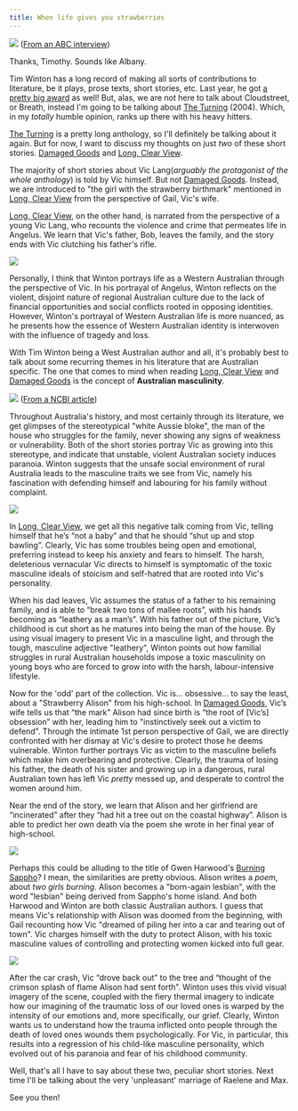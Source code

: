 ```yaml
---
title: When life gives you strawberries
---
```

![](../timwintonquote1.png)
([From an ABC interview](https://www.youtube.com/watch?v=DbVQT4ouwzc))

Thanks, Timothy. Sounds like Albany.

Tim Winton has a long record of making all sorts of contributions to literature, be it plays, prose texts, short stories, etc. Last year, he got [a pretty big award](https://www.gg.gov.au/sites/default/files/2023-07/KB23%20-%20Honours%20List%20-%20Order%20of%20Australia%20%28General%20and%20Military%20Divisions%29%20Inc%20CHEYNE%20%282%29.pdf) as well! But, alas, we are not here to talk about Cloudstreet, or Breath, instead I'm going to be talking about <u>The Turning</u> (2004). Which, in my *totally* humble opinion, ranks up there with his heavy hitters. 

<u>The Turning</u> is a pretty long anthology, so I'll definitely be talking about it again. But for now, I want to discuss my thoughts on just *two* of these short stories. <u>Damaged Goods</u> and <u>Long, Clear View</u>.

The majority of short stories about Vic Lang(*arguably the protagonist of the whole anthology*) is told by Vic himself. But not <u>Damaged Goods</u>. Instead, we are introduced to "the girl with the strawberry birthmark" mentioned in <u>Long, Clear View</u> from the perspective of Gail, Vic's wife. 

<u>Long, Clear View</u>, on the other hand, is narrated from the perspective of a young Vic Lang, who recounts the violence and crime that permeates life in Angelus. We learn that Vic's father, Bob, leaves the family, and the story ends with Vic clutching his father's rifle.

![](../vietlang.jpg)

Personally, I think that Winton portrays life as a Western Australian through the perspective of Vic. In his portrayal of Angelus, Winton reflects on the violent, disjoint nature of regional Australian culture due to the lack of financial opportunities and social conflicts rooted in opposing identities. However, Winton's portrayal of Western Australian life is more nuanced, as he presents how the essence of Western Australian identity is interwoven with the influence of tragedy and loss.

With Tim Winton being a West Australian author and all, it's probably best to talk about some recurring themes in his literature that are Australian specific. The one that comes to mind when reading <u>Long, Clear View</u> and <u>Damaged Goods</u> is the concept of **Australian masculinity**. 

![](../turningquote2.png)
([From a NCBI article](https://www.ncbi.nlm.nih.gov/pmc/articles/PMC9734714/))

Throughout Australia's history, and most certainly through its literature, we get glimpses of the stereotypical "white Aussie bloke", the man of the house who struggles for the family, never showing any signs of weakness or vulnerability. Both of the short stories portray Vic as growing into this stereotype, and indicate that unstable, violent Australian society induces paranoia. Winton suggests that the unsafe social environment of rural Australia leads to the masculine traits we see from Vic, namely his fascination with defending himself and labouring for his family without complaint.

![](../shearingtherams.jpg)

In <u>Long, Clear View</u>, we get all this negative talk coming from Vic, telling himself that he’s “not a baby” and that he should “shut up and stop bawling”. Clearly, Vic has some troubles being open and emotional, preferring instead to keep his anxiety and fears to himself. The harsh, deleterious vernacular Vic directs to himself is symptomatic of the toxic masculine ideals of stoicism and self-hatred that are rooted into Vic's personality.

When his dad leaves, Vic assumes the status of a father to his remaining family, and is able to “break two tons of mallee roots”, with his hands becoming as “leathery as a man’s”. With his father out of the picture, Vic’s childhood is cut short as he matures into being the man of the house. By using visual imagery to present Vic in a masculine light, and through the tough, masculine adjective "leathery", Winton points out how familial struggles in rural Australian households impose a toxic masculinity on young boys who are forced to grow into with the harsh, labour-intensive lifestyle.

Now for the 'odd' part of the collection. Vic is... obsessive... to say the least, about a "Strawberry Alison" from his high-school. In <u>Damaged Goods</u>, Vic’s wife tells us that “the mark” Alison had since birth is “the root of [Vic’s] obsession” with her, leading him to "instinctively seek out a victim to defend". Through the intimate 1st person perspective of Gail, we are directly confronted with her dismay at Vic's desire to protect those he deems vulnerable. Winton further portrays Vic as victim to the masculine beliefs which make him overbearing and protective. Clearly, the trauma of losing his father, the death of his sister and growing up in a dangerous, rural Australian town has left Vic *pretty* messed up, and desperate to control the women around him.

Near the end of the story, we learn that Alison and her girlfriend are “incinerated” after they “had hit a tree out on the coastal highway”. Alison is able to predict her own death via the poem she wrote in her final year of high-school.

![](../alisonvroomvroom.png)

Perhaps this could be alluding to the title of Gwen Harwood's <u>Burning Sappho</u>? I mean, the similarities are pretty obvious. Alison writes a *poem*, about *two girls burning*. Alison becomes a "born-again lesbian", with the word "lesbian" being derived from Sappho's home island. And both Harwood and Winton are both classic Australian authors. I guess that means Vic's relationship with Alison was doomed from the beginning, with Gail recounting how Vic "dreamed of piling her into a car and tearing out of town". Vic charges himself with the duty to protect Alison, with his toxic masculine values of controlling and protecting women kicked into full gear.

![](../gwenharwoodtimwinton.png)

After the car crash, Vic “drove back out” to the tree and “thought of the crimson splash of flame Alison had sent forth”. Winton uses this vivid visual imagery of the scene, coupled with the fiery thermal imagery to indicate how our imagining of the traumatic loss of our loved ones is warped by the intensity of our emotions and, more specifically, our grief. Clearly, Winton wants us to understand how the trauma inflicted onto people through the death of loved ones wounds them psychologically. For Vic, in particular, this results into a regression of his child-like masculine personality, which evolved out of his paranoia and fear of his childhood community.

Well, that's all I have to say about these two, peculiar short stories. Next time I'll be talking about the very 'unpleasant' marriage of Raelene and Max.

See you then!